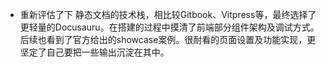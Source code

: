 - 重新评估了下 静态文档的技术栈，相比较Gitbook、Vitpress等，最终选择了更轻量的Docusauru。在搭建的过程中摸清了前端部分组件架构及调试方式。后续也看到了官方给出的showcase案例。很耐看的页面设置及功能实现，更坚定了自己要把一些输出沉淀在其中。
